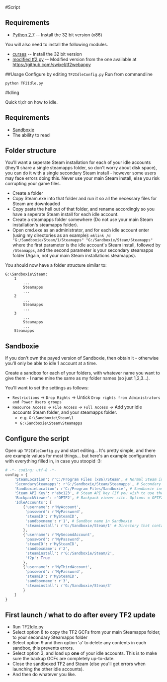 #Script
## Requirements
* [Python 2.7](http://www.python.org/getit/releases/2.7/) -- Install the 32 bit version (x86)

You will also need to install the following modules.

* [curses](http://www.lfd.uci.edu/~gohlke/pythonlibs/#curses) -- Install the 32 bit version
* [modified tf2.py](http://dl.dropbox.com/u/105828/tf2.py) -- Modified version from the one available at https://github.com/swixel/tf2webappy

##Usage
Configure by editing `TF2IdleConfig.py`
Run from commandline

    python TF2Idle.py
    
#Idling

Quick tl;dr on how to idle.

## Requirements
* [Sandboxie](http://sandboxie.com)
* The ability to read

## Folder structure

You'll want a seperate Steam installation for each of your idle accounts (they'll share a single steamapps folder, so don't worry about disk space), you can do it with a single secondary Steam install - however some users may face errors doing this.  Never use your main Steam install, else you risk corrupting your game files.

* Create a folder
* Copy Steam.exe into that folder and run it so all the necessary files for Steam are downloaded
* Copy paste the hell out of that folder, and rename accordingly so you have a seperate Steam install for each idle account.
* Create a steamapps folder somewhere (Do not use your main Steam installation's steamapps folder).
* Open cmd.exe as an administrator, and for each idle account enter (using my directories as an example): `mklink /d "G:/Sandboxie/Steam/1/Steamapps" "G:/Sandboxie/Steam/Steamapps"` where the first parameter is the idle account's Steam install, followed by `/Steamapps`, and the second parameter is your secondary steamapps folder (Again, not your main Steam installations steamapps).

You should now have a folder structure similar to:

```
G:\Sandboxie\Steam:
    1
        ...
        Steamapps
        ...
    2
        ...
        Steamapps
        ...
    3
        ...
        Steamapps
        ...
    Steamapps
```

## Sandboxie

If you don't own the payed version of Sandboxie, then obtain it - otherwise you'll only be able to idle 1 account at a time.

Create a sandbox for each of your folders, with whatever name you want to give them - I name mine the same as my folder names (so just 1,2,3...).

You'll want to set the settings as follows:

* `Restrictions` -> `Drop Rights` -> Untick `Drop rights from Administrators and Power Users groups`
* `Resource Access` -> `File Access` -> `Full Access` -> Add your idle accounts Steam folder, and your steamapps folder.
  * e.g. `G:\Sandboxie\Steam\1`
  * `G:\Sandboxie\Steam\Steamapps`

## Configure the script

Open up `TF2IdleConfig.py` and start editing...  It's pretty simple, and there are example values for most things... but here's an example configuration with everything filled in, in case you stoopid :3:

```python
# -*- coding: utf-8 -*-
config = {
    'SteamLocation': r'C:/Program Files (x86)/Steam', # Normal Steam installation location
	'SecondarySteamapps': r'G:/Sandboxie/Steam/Steamapps', # Secondary Steamapps folder that's shared between multiple instances of Steam, if you're using multiple instances. If not, set it to the steamapps folder of your secondary Steam installation.
	'SandboxieLocation': r'C:/Program Files/Sandboxie', # Sandboxie installation location
	'Steam API Key': r'abc123', # Steam API key (If you wish to use the item logging function)
	'BackpackViewer': r'OPTF2', # Backpack viewer site. Options = OPTF2, Steam, TF2B, TF2Items
	'IdleAccounts': [
		{'username': r'MyAccount',
		 'password': r'MyPassword',
		 'steamID': r'MySteamID',
		 'sandboxname': r'1', # Sandbox name in Sandboxie
		 'steaminstall': r'G:/Sandboxie/Steam/1' # Directory that contains Steam.exe
		},
		{'username': r'MySecondAccount',
		 'password': r'MyPassword',
		 'steamID': r'MySteamID',
		 'sandboxname': r'2',
		 'steaminstall': r'G:/Sandboxie/Steam/2',
		 'f2p': True
		},
		{'username': r'MyThirdAccount',
		 'password': r'MyPassword',
		 'steamID': r'MySteamID',
		 'sandboxname': r'3',
		 'steaminstall': r'G:/Sandboxie/Steam/3'
		}
	]
}
```

## First launch / what to do after every TF2 update

* Run TF2Idle.py
* Select option 8 to copy the TF2 GCFs from your main Steamapps folder, to your secondary Steamapps folder
* Select option 9 and then option 'a' to delete any contents in each sandbox, this prevents errors.
* Select option 3, and load up **one** of your idle accounts. This is to make sure the backup GCFs are completely up-to-date.
* Close the sandboxed TF2 and Steam (else you'll get errors when launching the other idle accounts).
* And then do whatever you like.